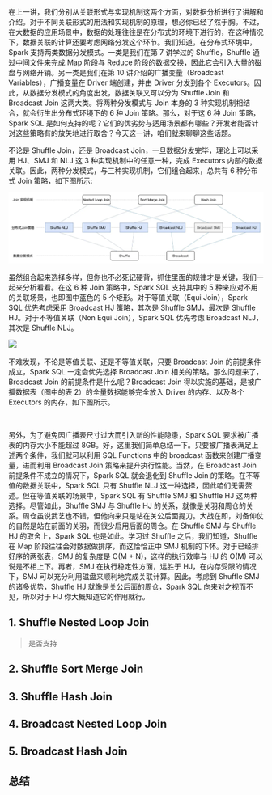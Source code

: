 在上一讲，我们分别从关联形式与实现机制这两个方面，对数据分析进行了讲解和介绍。对于不同关联形式的用法和实现机制的原理，想必你已经了然于胸。不过，在大数据的应用场景中，数据的处理往往是在分布式的环境下进行的，在这种情况下，数据关联的计算还要考虑网络分发这个环节。我们知道，在分布式环境中，Spark 支持两类数据分发模式。一类是我们在第 7 讲学过的 Shuffle，Shuffle 通过中间文件来完成 Map 阶段与 Reduce 阶段的数据交换，因此它会引入大量的磁盘与网络开销。另一类是我们在第 10 讲介绍的广播变量（Broadcast Variables），广播变量在 Driver 端创建，并由 Driver 分发到各个 Executors。因此，从数据分发模式的角度出发，数据关联又可以分为 Shuffle Join 和 Broadcast Join 这两大类。将两种分发模式与 Join 本身的 3 种实现机制相结合，就会衍生出分布式环境下的 6 种 Join 策略。那么，对于这 6 种 Join 策略，Spark SQL 是如何支持的呢？它们的优劣势与适用场景都有哪些？开发者能否针对这些策略有的放矢地进行取舍？今天这一讲，咱们就来聊聊这些话题。



不论是 Shuffle Join，还是 Broadcast Join，一旦数据分发完毕，理论上可以采用 HJ、SMJ 和 NLJ 这 3 种实现机制中的任意一种，完成 Executors 内部的数据关联。因此，两种分发模式，与三种实现机制，它们组合起来，总共有 6 种分布式 Join 策略，如下图所示:

![](img-spark-sql-join-strategy-1.png)

虽然组合起来选择多样，但你也不必死记硬背，抓住里面的规律才是关键，我们一起来分析看看。在这 6 种 Join 策略中，Spark SQL 支持其中的 5 种来应对不用的关联场景，也即图中蓝色的 5 个矩形。对于等值关联（Equi Join），Spark SQL 优先考虑采用 Broadcast HJ 策略，其次是 Shuffle SMJ，最次是 Shuffle HJ。对于不等值关联（Non Equi Join），Spark SQL 优先考虑 Broadcast NLJ，其次是 Shuffle NLJ。

![](img-spark-sql-join-strategy-2.png)

不难发现，不论是等值关联、还是不等值关联，只要 Broadcast Join 的前提条件成立，Spark SQL 一定会优先选择 Broadcast Join 相关的策略。那么问题来了，Broadcast Join 的前提条件是什么呢？Broadcast Join 得以实施的基础，是被广播数据表（图中的表 2）的全量数据能够完全放入 Driver 的内存、以及各个 Executors 的内存，如下图所示。

![]()

另外，为了避免因广播表尺寸过大而引入新的性能隐患，Spark SQL 要求被广播表的内存大小不能超过 8GB。好，这里我们简单总结一下。只要被广播表满足上述两个条件，我们就可以利用 SQL Functions 中的 broadcast 函数来创建广播变量，进而利用 Broadcast Join 策略来提升执行性能。当然，在 Broadcast Join 前提条件不成立的情况下，Spark SQL 就会退化到 Shuffle Join 的策略。在不等值的数据关联中，Spark SQL 只有 Shuffle NLJ 这一种选择，因此咱们无需赘述。但在等值关联的场景中，Spark SQL 有 Shuffle SMJ 和 Shuffle HJ 这两种选择。尽管如此，Shuffle SMJ 与 Shuffle HJ 的关系，就像是关羽和周仓的关系。周仓虽说武艺也不错，但他向来只是站在关公后面提刀。大战在即，刘备仰仗的自然是站在前面的关羽，而很少启用后面的周仓。在 Shuffle SMJ 与 Shuffle HJ 的取舍上，Spark SQL 也是如此。学习过 Shuffle 之后，我们知道，Shuffle 在 Map 阶段往往会对数据做排序，而这恰恰正中 SMJ 机制的下怀。对于已经排好序的两张表，SMJ 的复杂度是 O(M + N)，这样的执行效率与 HJ 的 O(M) 可以说是不相上下。再者，SMJ 在执行稳定性方面，远胜于 HJ，在内存受限的情况下，SMJ 可以充分利用磁盘来顺利地完成关联计算。因此，考虑到 Shuffle SMJ 的诸多优势，Shuffle HJ 就像是关公后面的周仓，Spark SQL 向来对之视而不见，所以对于 HJ 你大概知道它的作用就行。


## 1. Shuffle Nested Loop Join

> 是否支持

## 2. Shuffle Sort Merge Join

## 3. Shuffle Hash Join

## 4. Broadcast Nested Loop Join

## 5. Broadcast Hash Join

## 总结
